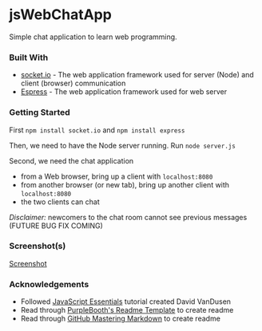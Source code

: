 # jsWebChatApp
Simple chat application to learn web programming.

### Built With

* [socket.io](http://socket.io/) - The web application framework used for server (Node) and client (browser) communication
* [Espress](https://expressjs.com) - The web application framework used for web server

### Getting Started

First ```npm install socket.io``` and ```npm install express```

Then, we need to have the Node server running. Run ```node server.js```

Second, we need the chat application
* from a Web browser, bring up a client with ```localhost:8080 ```
* from another browser (or new tab), bring up another client with ```localhost:8080```
* the two clients can chat

*Disclaimer:* newcomers to the chat room cannot see previous messages (FUTURE BUG FIX COMING)

### Screenshot(s)
[Screenshot](jsWebChatApp1.png) 

### Acknowledgements
* Followed [JavaScript Essentials](https://github.com/lighthouse-labs/gitbook-node-chat-tutorial) tutorial created David VanDusen
* Read through [PurpleBooth's Readme Template](https://gist.github.com/PurpleBooth/109311bb0361f32d87a2) to create readme
* Read through [GitHub Mastering Markdown](https://guides.github.com/features/mastering-markdown/) to create readme
